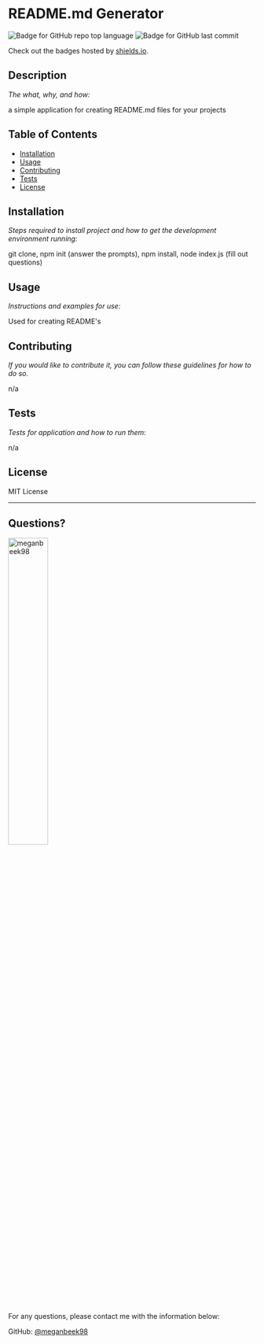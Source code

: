 # README.md Generator

  ![Badge for GitHub repo top language](https://img.shields.io/github/languages/top/meganbeek98/readme-generator?style=flat&logo=appveyor) ![Badge for GitHub last commit](https://img.shields.io/github/last-commit/meganbeek98/readme-generator?style=flat&logo=appveyor)
  
  Check out the badges hosted by [shields.io](https://shields.io/).
  
  
  ## Description 
  
  *The what, why, and how:* 
  
  a simple application for creating README.md files for your projects

  ## Table of Contents
  * [Installation](#installation)
  * [Usage](#usage)
  * [Contributing](#contributing)
  * [Tests](#tests)
  * [License](#license)
  
  ## Installation
  
  *Steps required to install project and how to get the development environment running:*
  
  git clone, npm init (answer the prompts), npm install, node index.js (fill out questions)
  
  ## Usage 
  
  *Instructions and examples for use:*
  
  Used for creating README's
  
  ## Contributing
  
  *If you would like to contribute it, you can follow these guidelines for how to do so.*
  
  n/a
  
  ## Tests
  
  *Tests for application and how to run them:*
  
  n/a
  
  ## License
  
  MIT License
  
  ---
  
  ## Questions?

  <img src="https://avatars.githubusercontent.com/u/98377559?v=4" alt="meganbeek98" width="40%" />
  
  For any questions, please contact me with the information below:
 
  GitHub: [@meganbeek98](https://api.github.com/users/meganbeek98)
  